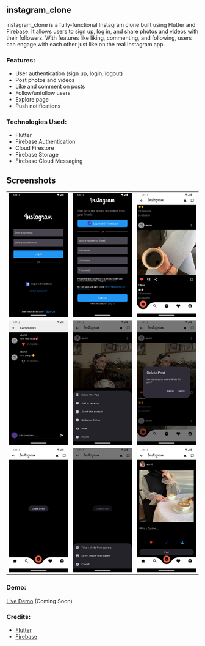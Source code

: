 
## instagram_clone

instagram_clone is a fully-functional Instagram clone built using Flutter and Firebase. It allows users to sign up, log in, and share photos and videos with their followers. With features like liking, commenting, and following, users can engage with each other just like on the real Instagram app.

### Features:
- User authentication (sign up, login, logout)
- Post photos and videos
- Like and comment on posts
- Follow/unfollow users
- Explore page
- Push notifications

### Technologies Used:
- Flutter
- Firebase Authentication
- Cloud Firestore
- Firebase Storage
- Firebase Cloud Messaging

<!-- ### Installation Instructions:
1. Clone the repository.
2. Set up Firebase for authentication, Firestore, and Storage.
3. Add your Firebase configuration to the project.
4. Run the app using `flutter run`. -->

## Screenshots

<table>
  <tr>
    <td style="margin-right: 10px;"><img src="https://github.com/abir739/Instagram-Clone/blob/main/screenshots/1.png" alt="Screenshot 1"></td>
    <td style="margin-left: 10px;"><img src="https://github.com/abir739/Instagram-Clone/blob/main/screenshots/2.png" alt="Screenshot 2"></td>
    <td style="margin-right: 10px;"><img src="https://github.com/abir739/Instagram-Clone/blob/main/screenshots/3.png" alt="Screenshot 1"></td>
  </tr>
   <tr>
   <td style="margin-left: 10px;"><img src="https://github.com/abir739/Instagram-Clone/blob/main/screenshots/4.png" alt="Screenshot 2"></td>
    <td style="margin-right: 10px;"><img src="https://github.com/abir739/Instagram-Clone/blob/main/screenshots/5.png" alt="Screenshot 1"></td>
    <td style="margin-left: 10px;"><img src="https://github.com/abir739/Instagram-Clone/blob/main/screenshots/6.png" alt="Screenshot 2"></td>
  </tr>
   <tr>
    <td style="margin-right: 10px;"><img src="https://github.com/abir739/Instagram-Clone/blob/main/screenshots/7.png" alt="Screenshot 1"></td>
    <td><img src="https://github.com/abir739/Instagram-Clone/blob/main/screenshots/8.png" alt="Screenshot 2"></td>
     <td style="margin-left: 10px;"><img src="https://github.com/abir739/Instagram-Clone/blob/main/screenshots/9.png" alt="Screenshot 2"></td>
  </tr>
 

</table>

### Demo:
[Live Demo](#) (Coming Soon)

<!-- ### Contributing:
Contributions are welcome! Please check the [CONTRIBUTING.md](link-to-contributing.md) file for guidelines. -->

<!-- ### License:
This project is licensed under the MIT License - see the [LICENSE](link-to-license.md) file for details. -->

### Credits:
- [Flutter](https://flutter.dev/)
- [Firebase](https://firebase.google.com/)
